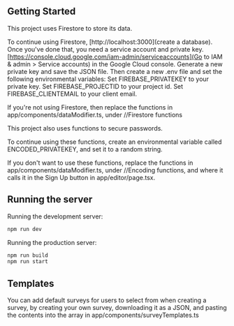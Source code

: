 ## Getting Started

This project uses Firestore to store its data.

To continue using Firestore, [http://localhost:3000](create a database).
Once you've done that, you need a service account and private key. [https://console.cloud.google.com/iam-admin/serviceaccounts](Go to IAM & admin > Service accounts) in the Google Cloud console. Generate a new private key and save the JSON file. Then create a new .env file and set the following environmental variables:
Set FIREBASE_PRIVATEKEY to your private key.
Set FIREBASE_PROJECTID to your project id.
Set FIREBASE_CLIENTEMAIL to your client email.

If you're not using Firestore, then replace the functions in app/components/dataModifier.ts, under //Firestore functions

This project also uses functions to secure passwords.

To continue using these functions, create an environmental variable called ENCODED_PRIVATEKEY, and set it to a random string.

If you don't want to use these functions, replace the functions in app/components/dataModifier.ts, under //Encoding functions, and where it calls it in the Sign Up button in app/editor/page.tsx.

## Running the server

Running the development server:

```bash
npm run dev
```

Running the production server:

```bash
npm run build
npm run start
```

## Templates

You can add default surveys for users to select from when creating a survey, by creating your own survey, downloading it as a JSON, and pasting the contents into the array in app/components/surveyTemplates.ts
